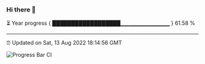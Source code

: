 ### Hi there 👋

⏳ Year progress { ██████████████████▁▁▁▁▁▁▁▁▁▁▁▁ } 61.58 %

---

⏰ Updated on Sat, 13 Aug 2022 18:14:56 GMT

![Progress Bar CI](https://github.com/liununu/liununu/workflows/Progress%20Bar%20CI/badge.svg)

